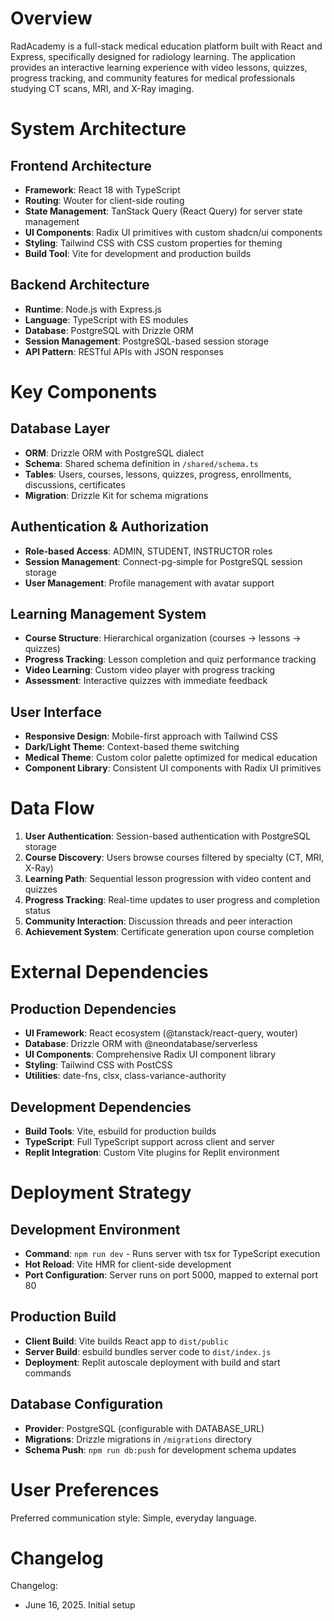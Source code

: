 # Overview

RadAcademy is a full-stack medical education platform built with React and Express, specifically designed for radiology learning. The application provides an interactive learning experience with video lessons, quizzes, progress tracking, and community features for medical professionals studying CT scans, MRI, and X-Ray imaging.

# System Architecture

## Frontend Architecture
- **Framework**: React 18 with TypeScript
- **Routing**: Wouter for client-side routing
- **State Management**: TanStack Query (React Query) for server state management
- **UI Components**: Radix UI primitives with custom shadcn/ui components
- **Styling**: Tailwind CSS with CSS custom properties for theming
- **Build Tool**: Vite for development and production builds

## Backend Architecture
- **Runtime**: Node.js with Express.js
- **Language**: TypeScript with ES modules
- **Database**: PostgreSQL with Drizzle ORM
- **Session Management**: PostgreSQL-based session storage
- **API Pattern**: RESTful APIs with JSON responses

# Key Components

## Database Layer
- **ORM**: Drizzle ORM with PostgreSQL dialect
- **Schema**: Shared schema definition in `/shared/schema.ts`
- **Tables**: Users, courses, lessons, quizzes, progress, enrollments, discussions, certificates
- **Migration**: Drizzle Kit for schema migrations

## Authentication & Authorization
- **Role-based Access**: ADMIN, STUDENT, INSTRUCTOR roles
- **Session Management**: Connect-pg-simple for PostgreSQL session storage
- **User Management**: Profile management with avatar support

## Learning Management System
- **Course Structure**: Hierarchical organization (courses → lessons → quizzes)
- **Progress Tracking**: Lesson completion and quiz performance tracking
- **Video Learning**: Custom video player with progress tracking
- **Assessment**: Interactive quizzes with immediate feedback

## User Interface
- **Responsive Design**: Mobile-first approach with Tailwind CSS
- **Dark/Light Theme**: Context-based theme switching
- **Medical Theme**: Custom color palette optimized for medical education
- **Component Library**: Consistent UI components with Radix UI primitives

# Data Flow

1. **User Authentication**: Session-based authentication with PostgreSQL storage
2. **Course Discovery**: Users browse courses filtered by specialty (CT, MRI, X-Ray)
3. **Learning Path**: Sequential lesson progression with video content and quizzes
4. **Progress Tracking**: Real-time updates to user progress and completion status
5. **Community Interaction**: Discussion threads and peer interaction
6. **Achievement System**: Certificate generation upon course completion

# External Dependencies

## Production Dependencies
- **UI Framework**: React ecosystem (@tanstack/react-query, wouter)
- **Database**: Drizzle ORM with @neondatabase/serverless
- **UI Components**: Comprehensive Radix UI component library
- **Styling**: Tailwind CSS with PostCSS
- **Utilities**: date-fns, clsx, class-variance-authority

## Development Dependencies
- **Build Tools**: Vite, esbuild for production builds
- **TypeScript**: Full TypeScript support across client and server
- **Replit Integration**: Custom Vite plugins for Replit environment

# Deployment Strategy

## Development Environment
- **Command**: `npm run dev` - Runs server with tsx for TypeScript execution
- **Hot Reload**: Vite HMR for client-side development
- **Port Configuration**: Server runs on port 5000, mapped to external port 80

## Production Build
- **Client Build**: Vite builds React app to `dist/public`
- **Server Build**: esbuild bundles server code to `dist/index.js`
- **Deployment**: Replit autoscale deployment with build and start commands

## Database Configuration
- **Provider**: PostgreSQL (configurable with DATABASE_URL)
- **Migrations**: Drizzle migrations in `/migrations` directory
- **Schema Push**: `npm run db:push` for development schema updates

# User Preferences

Preferred communication style: Simple, everyday language.

# Changelog

Changelog:
- June 16, 2025. Initial setup